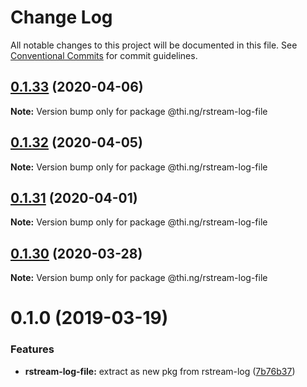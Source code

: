 # Change Log

All notable changes to this project will be documented in this file.
See [Conventional Commits](https://conventionalcommits.org) for commit guidelines.

## [0.1.33](https://github.com/thi-ng/umbrella/compare/@thi.ng/rstream-log-file@0.1.32...@thi.ng/rstream-log-file@0.1.33) (2020-04-06)

**Note:** Version bump only for package @thi.ng/rstream-log-file





## [0.1.32](https://github.com/thi-ng/umbrella/compare/@thi.ng/rstream-log-file@0.1.31...@thi.ng/rstream-log-file@0.1.32) (2020-04-05)

**Note:** Version bump only for package @thi.ng/rstream-log-file





## [0.1.31](https://github.com/thi-ng/umbrella/compare/@thi.ng/rstream-log-file@0.1.30...@thi.ng/rstream-log-file@0.1.31) (2020-04-01)

**Note:** Version bump only for package @thi.ng/rstream-log-file





## [0.1.30](https://github.com/thi-ng/umbrella/compare/@thi.ng/rstream-log-file@0.1.29...@thi.ng/rstream-log-file@0.1.30) (2020-03-28)

**Note:** Version bump only for package @thi.ng/rstream-log-file





# 0.1.0 (2019-03-19)

### Features

* **rstream-log-file:** extract as new pkg from rstream-log ([7b76b37](https://github.com/thi-ng/umbrella/commit/7b76b37))
